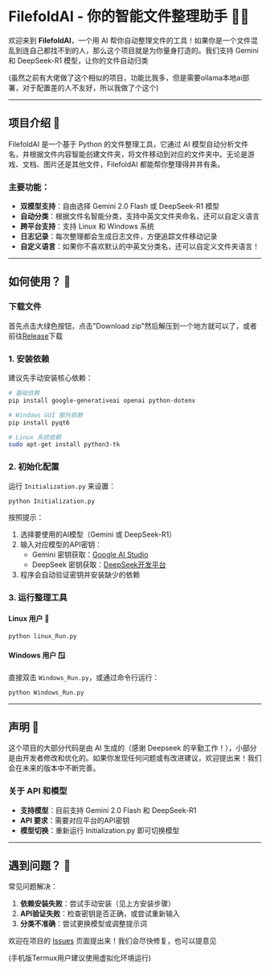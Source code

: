 # FilefoldAI - 你的智能文件整理助手 📂✨

欢迎来到 **FilefoldAI**，一个用 AI 帮你自动整理文件的工具！如果你是一个文件混乱到连自己都找不到的人，那么这个项目就是为你量身打造的。我们支持 Gemini 和 DeepSeek-R1 模型，让你的文件自动归类

(虽然之前有大佬做了这个相似的项目，功能比我多，但是需要ollama本地ai部署，对于配置差的人不友好，所以我做了个这个)

---

## 项目介绍 🚀

FilefoldAI 是一个基于 Python 的文件整理工具，它通过 AI 模型自动分析文件名，并根据文件内容智能创建文件夹，将文件移动到对应的文件夹中。无论是游戏、文档、图片还是其他文件，FilefoldAI 都能帮你整理得井井有条。

### 主要功能：
- **双模型支持**：自由选择 Gemini 2.0 Flash 或 DeepSeek-R1 模型
- **自动分类**：根据文件名智能分类，支持中英文文件夹命名，还可以自定义语言
- **跨平台支持**：支持 Linux 和 Windows 系统
- **日志记录**：每次整理都会生成日志文件，方便追踪文件移动记录
- **自定义语言**：如果你不喜欢默认的中英文分类名，还可以自定义文件夹语言！

---

## 如何使用？ 🤔
### 下载文件
首先点击大绿色按钮，点击"Download zip"然后解压到一个地方就可以了，或者前往[Release](https://github.com/Eatgrapes/FilefoldAI/releases)下载

### 1. 安装依赖
建议先手动安装核心依赖：

```bash
# 基础依赖
pip install google-generativeai openai python-dotenv

# Windows GUI 额外依赖
pip install pyqt6

# Linux 系统依赖
sudo apt-get install python3-tk
```

### 2. 初始化配置
运行 `Initialization.py` 来设置：

```bash
python Initialization.py
```

按照提示：
1. 选择要使用的AI模型（Gemini 或 DeepSeek-R1）
2. 输入对应模型的API密钥：
   - Gemini 密钥获取：[Google AI Studio](https://aistudio.google.com/apikey)
   - DeepSeek 密钥获取：[DeepSeek开发平台](https://platform.deepseek.com/)
3. 程序会自动验证密钥并安装缺少的依赖

### 3. 运行整理工具

#### Linux 用户 🐧
```bash
python linux_Run.py
```

#### Windows 用户 🪟
直接双击 `Windows_Run.py`，或通过命令行运行：
```bash
python Windows_Run.py
```

---

## 声明 📜

这个项目的大部分代码是由 AI 生成的（感谢 Deepseek 的辛勤工作！），小部分是由开发者修改和优化的。如果你发现任何问题或有改进建议，欢迎提出来！我们会在未来的版本中不断完善。

### 关于 API 和模型
- **支持模型**：目前支持 Gemini 2.0 Flash 和 DeepSeek-R1
- **API 要求**：需要对应平台的API密钥
- **模型切换**：重新运行 Initialization.py 即可切换模型

---

## 遇到问题？ 🐛

常见问题解决：
1. **依赖安装失败**：尝试手动安装（见上方安装步骤）
2. **API验证失败**：检查密钥是否正确，或尝试重新输入
3. **分类不准确**：尝试更换模型或调整提示词

欢迎在项目的 [Issues](https://github.com/Eatgrapes/FilefoldAI/issues) 页面提出来！我们会尽快修复，也可以提意见

(手机版Termux用户建议使用虚拟化环境运行)

